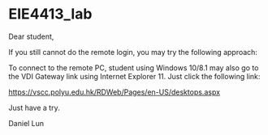 # EIE4413_lab


Dear student, 

If you still cannot do the remote login, you may try the following approach:

To connect to the remote PC, student using Windows 10/8.1 may also go to the VDI Gateway link using Internet Explorer 11. Just click the following link:

https://vscc.polyu.edu.hk/RDWeb/Pages/en-US/desktops.aspx

Just have a try.

Daniel Lun

